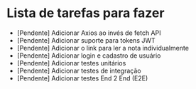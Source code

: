 # Lista de tarefas para fazer

- [Pendente] Adicionar Axios ao invés de fetch API
- [Pendente] Adicionar suporte para tokens JWT
- [Pendente] Adicionar o link para ler a nota individualmente
- [Pendente] Adicionar login e cadastro de usuário
- [Pendente] Adicionar testes unitários
- [Pendente] Adicionar testes de integração
- [Pendente] Adicionar testes End 2 End (E2E)
